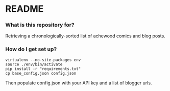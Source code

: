 # README #

### What is this repository for? ###

Retrieving a chronologically-sorted list of achewood comics and blog posts.

### How do I get set up? ###
```
virtualenv --no-site-packages env
source ./env/bin/activate
pip install -r "requirements.txt"
cp base_config.json config.json
```

Then populate config.json with your API key and a list of blogger urls.